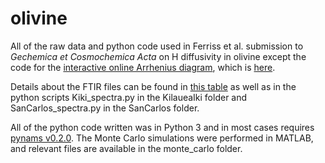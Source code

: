 # olivine

All of the raw data and python code used in Ferriss et al. submission to *Gechemica et Cosmochemica Acta* on H diffusivity in olivine except the code for the [interactive online Arrhenius diagram](https://arrheniusdiagram.herokuapp.com/arrheniusdiagram), which is [here](https://github.com/EFerriss/arrheniusdiagram/).

Details about the FTIR files can be found in [this table](https://github.com/EFerriss/olivine/blob/master/olivine/Ferriss_Supplement_astable.csv) as well as in the python scripts Kiki_spectra.py in the KilaueaIki folder and SanCarlos_spectra.py in the SanCarlos folder. 

All of the python code written was in Python 3 and in most cases requires [pynams v0.2.0](https://zenodo.org/record/1172001#.WoG_rudOlPY). The Monte Carlo simulations were performed in MATLAB, and relevant files are available in the monte_carlo folder.

